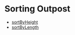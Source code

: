 # Sorting Outpost

* [sortByHeight](https://github.com/Al-Taie/CodeSignal/tree/main/The%20Core/Sorting%20Outpost/sortByHeight)
* [sortByLength](https://github.com/Al-Taie/CodeSignal/tree/main/The%20Core/Sorting%20Outpost/sortByLength)